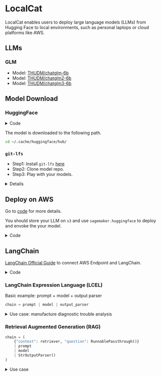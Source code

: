 # LocalCat

LocalCat enables users to deploy large language models (LLMs) from Hugging Face to local environments, such as personal laptops or cloud platforms like AWS.

## LLMs

### GLM

- Model: [THUDM/chatglm-6b](https://huggingface.co/THUDM/chatglm-6b)
- Model: [THUDM/chatglm2-6b](https://huggingface.co/THUDM/chatglm2-6b)
- Model: [THUDM/chatglm3-6b](https://huggingface.co/THUDM/chatglm3-6b)

## Model Download

### HuggingFace

<details><summary>Code</summary>

```python
from transformers import AutoTokenizer, AutoModel
tokenizer = AutoTokenizer.from_pretrained("THUDM/chatglm3-6b", trust_remote_code=True)

import torch
device = "cuda:0" if torch.cuda.is_available() else "cpu"

model = AutoModel.from_pretrained("THUDM/chatglm3-6b", trust_remote_code=True, device=device)
model = model.eval()

response, history = model.chat(tokenizer, "你好", history=[])
print(response)
response, history = model.chat(tokenizer, "晚上睡不着应该怎么办", history=history)
print(response)
```
</details>

The model is downloaded to the following path.
```bash
cd ~/.cache/huggingface/hub/
```

### `git-lfs`
- Step1: Install `git-lfs` [here](https://github.com/git-lfs/git-lfs?utm_source=gitlfs_site&utm_medium=installation_link&utm_campaign=gitlfs#installing)
- Step2: Clone model repo.
- Step3: Play with your models.

<details><summary>Details</summary>
#### Step 1
##### Mac
```bash
brew install git-lfs
```

##### Linux
```bash
# yum/rpm repos: 
curl -s https://packagecloud.io/install/repositories/github/git-lfs/script.rpm.sh | sudo bash
sudo yum install git-lfs

# apt/deb repos: 
curl -s https://packagecloud.io/install/repositories/github/git-lfs/script.deb.sh | sudo bash
sudo apt-get install git-lfs
```

#### Step 2
```bash
git clone https://github.com/THUDM/ChatGLM3.git

cd ChatGLM3 
pip install -r requirements.txt
```
</details>

## Deploy on AWS
Go to [code](notebook/deploy_endpoint.py) for more details.

You should store your LLM on `s3` and use `sagemaker.huggingface` to deploy and envoke the your model.

<details><summary>Code</summary>

```python
from sagemaker.huggingface.model import HuggingFaceModel

# Configuration
huggingface_model = HuggingFaceModel(
    model_data=config["S3_MODEL"],
    role=config["ROLE"],
    transformers_version='4.26',
    pytorch_version='1.13',
    py_version='py39',
)

# Deployment
predictor = huggingface_model.deploy(
    initial_instance_count=1,
    instance_type='ml.g4dn.4xlarge',
    endpoint_name=config['MODEL_NAME'].upper() + strftime("-%Y%m%d-%H%M%S", gmtime()),
)
```

</details>

## LangChain
[LangChain Official Guide](https://python.langchain.com/docs/integrations/llms/sagemaker) to connect AWS Endpoint and LangChain.

<details><summary>Code</summary>

```python
class ContentHandler(LLMContentHandler):
    content_type = "application/json"
    accepts = "application/json"

    def transform_input(self, prompt: str, model_kwargs: Dict) -> bytes:
        input_str = json.dumps({prompt: prompt, **model_kwargs})
        return input_str.encode("utf-8")

    def transform_output(self, output: bytes) -> str:
        response_json = json.loads(output.read().decode("utf-8"))
        # return response_json[0]["generated_text"]
        return response_json

content_handler = ContentHandler()

llm = SagemakerEndpoint(
         endpoint_name=ENDPOINT_NAME, 
         region_name=REGION, 
         model_kwargs={"max_new_tokens": 700, "top_p": 0.9, "temperature": 0.6},
         endpoint_kwargs={"CustomAttributes": 'accept_eula=true'},
         content_handler=content_handler
     )
```
</details>

### LangChain Expression Language (LCEL)
Basic example: prompt + model + output parser

```python
chain = prompt | model | output_parser
```
<details><summary>Use case: manufacture diagnostic trouble analysis</summary>

```python
from langchain.prompts import ChatPromptTemplate
from langchain.schema.output_parser import StrOutputParser

model = llm
prompt_template = """
tell me a possible cause of the diagnostic trouble {trouble} in the process of car-making"
"""
prompt = ChatPromptTemplate.from_template(prompt_template)
output_parser = StrOutputParser()

chain = prompt | model | output_parser

print(chain.invoke({"trouble": "battery"}))
```
</details>

### Retrieval Augmented Generation (RAG)

```python
chain = (
    {"context": retriever, "question": RunnablePassthrough()}
    | prompt
    | model
    | StrOutputParser()
)
```



<details><summary>Use case</summary>

```python
# Get the Document
import requests
from bs4 import BeautifulSoup

# url = "https://en.wikipedia.org/wiki/GPT-4"
url = "https://openai.com/research/gpt-4"
response = requests.get(url)

soup = BeautifulSoup(response.content, 'html.parser')

# find the content div
content_div = soup.find('div', {'class': 'ui-block--text'})

# remove unwanted elements from div
unwanted_tags = ['sup', 'span', 'table', 'ul', 'ol']
for tag in unwanted_tags:
    for match in content_div.findAll(tag):
        match.extract()

print(content_div.get_text())

# Split the Doc
from langchain.text_splitter import RecursiveCharacterTextSplitter

article_text = content_div.get_text()

text_splitter = RecursiveCharacterTextSplitter(
    # Set a really small chunk size, just to show.
    chunk_size = 100,
    chunk_overlap  = 20,
    length_function = len,
)

texts = text_splitter.create_documents([article_text])

# Embedding Model
from langchain.embeddings import HuggingFaceEmbeddings
embedding = HuggingFaceEmbeddings(model_name='shibing624/text2vec-base-chinese')

# Vector Store/Vector DB
from langchain.vectorstores import Chroma
# use the text chunks and the embeddings model to fill our vector store
db = Chroma.from_documents(texts, embedding)

from langchain import PromptTemplate
user_question = "ChatGPT and GPT4, which on is more stable?"

# use our vector store to find similar text chunks
results = db.similarity_search(
    query=user_question,
    n_results=5
)

# define the prompt template
template = """
You are a chat bot who loves to help people! Given the following context sections, answer the
question using only the given context. If you are unsure and the answer is not
explicitly writting in the documentation, say "Sorry, I don't know how to help with that."

Context sections:
{context}

Question:
{users_question}

Answer:
"""

prompt = PromptTemplate(template=template, input_variables=["context", "users_question"])

# fill the prompt template
prompt_text = prompt.format(context=results, users_question=user_question)

# ask the defined LLM
llm(prompt_text)
```
</details>
